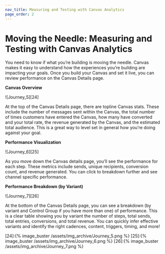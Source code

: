 ```yaml
---
nav_title: Measuring and Testing with Canvas Analytics
page_order: 2
---
```


# Moving the Needle: Measuring and Testing with Canvas Analytics

You need to know if what you’re building is moving the needle. Canvas makes it easy to understand how the experiences you’re building are impacting your goals. Once you build your Canvas and set it live, you can review performance on the Canvas Details page.

__Canvas Overview__

![Journey_5][24]

At the top of the Canvas Details page, there are topline Canvas stats. These include the number of messages sent within the Canvas, the total number of times customers have entered the Canvas, how many have converted and your total rate, the revenue generated by the Canvas, and the estimated total audience. This is a great way to level set in general how you’re doing against your goal.

__Performance Visualization__

![Journey_6][25]

As you move down the Canvas details page, you’ll see the performance for each step. These metrics include sends, unique recipients, conversion count, and revenue generated. You can click to breakdown further and see channel specific performance.

__Performance Breakdown (by Variant)__

![Journey_7][26]

At the bottom of the Canvas Details page, you can see a breakdown (by variant and Control Group if you have more than one) of performance. This is a clear table showing you by variant the number of steps, total sends, total entries, conversions, and total revenue. You can quickly infer effective variants and identify the right cadences, content, triggers, timing, and more!


[24]:{% image_buster /assets/img_archive/Journey_5.png %}
[25]:{% image_buster /assets/img_archive/Journey_6.png %}
[26]:{% image_buster /assets/img_archive/Journey_7.png %}
